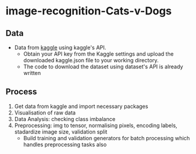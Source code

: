 # image-recognition-Cats-v-Dogs

## Data
- Data from [kaggle](https://www.kaggle.com/datasets/salader/dogs-vs-cats) using kaggle's API.
  - Obtain your API key from the Kaggle settings and upload the downloaded kaggle.json file to your working directory.
  - The code to download the dataset using dataset's API is already written

## Process
1. Get data from kaggle and import necessary packages
2.  Visualisation of raw data
3.  Data Analysis: checking class imbalance
4.  Preprocessing: img to tensor, normalising pixels, encoding labels, stadardize image size, validation split
    - Build training and validation generators for batch processing which handles preprocessing tasks also

  
  

